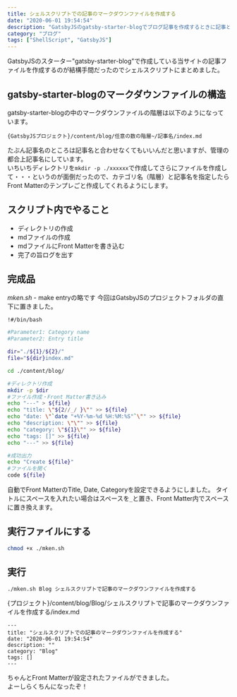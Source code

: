 ```yaml
---
title: シェルスクリプトでの記事のマークダウンファイルを作成する
date: "2020-06-01 19:54:54"
description: "GatsbyJSのgatsby-starter-blogでブログ記事を作成するときに記事と同じ名前のディレクトリを作成してその中にindex.mdを作成しなければならないのが面倒だったのでシェルスクリプトを作成した。"
category: "ブログ"
tags: ["ShellScript", "GatsbyJS"]
---
```


GatsbyJSのスターター"gatsby-starter-blog"で作成している当サイトの記事ファイルを作成するのが結構手間だったのでシェルスクリプトにまとめました。

## gatsby-starter-blogのマークダウンファイルの構造

gatsby-starter-blogの中のマークダウンファイルの階層は以下のようになっています。

```
{GatsbyJSプロジェクト}/content/blog/任意の数の階層~/記事名/index.md
```

たぶん記事名のところは記事名と合わせなくてもいいんだと思いますが、管理の都合上記事名にしています。  
いちいちディレクトリを`mkdir -p ./xxxxxx`で作成してさらにファイルを作成して・・・というのが面倒だったので、カテゴリ名（階層）と記事名を指定したらFront Matterのテンプレごと作成してくれるようにします。

## スクリプト内でやること

- ディレクトリの作成
- mdファイルの作成
- mdファイルにFront Matterを書き込む
- 完了の旨ログを出す

## 完成品

*mken.sh* - make entryの略です
今回はGatsbyJSのプロジェクトフォルダの直下に置きました。

```sh
!#/bin/bash

#Parameter1: Category name
#Parameter2: Entry title

dir="./${1}/${2}/"
file="${dir}index.md"

cd ./content/blog/

#ディレクトリ作成
mkdir -p $dir
#ファイル作成・Front Matter書き込み
echo "---" > ${file}
echo "title: \"${2//_/ }\"" >> ${file}
echo "date: \"`date "+%Y-%m-%d %H:%M:%S"`\"" >> ${file}
echo "description: \"\"" >> ${file}
echo "category: \"${1}\"" >> ${file}
echo "tags: []" >> ${file}
echo "---" >> ${file}

#成功出力
echo "Create ${file}"
#ファイルを開く
code ${file}
```

自動でFront MatterのTitle, Date, Categoryを設定できるようにしました。
タイトルにスペースを入れたい場合はスペースを`_`と置き、Front Matter内でスペースに置き換えます。

## 実行ファイルにする

```sh
chmod +x ./mken.sh
```

## 実行

```sh
./mken.sh Blog シェルスクリプトで記事のマークダウンファイルを作成する
```

{プロジェクト}/content/blog/Blog/シェルスクリプトで記事のマークダウンファイルを作成する/index.md

```Text
---
title: "シェルスクリプトでの記事のマークダウンファイルを作成する"
date: "2020-06-01 19:54:54"
description: ""
category: "Blog"
tags: []
---
```

ちゃんとFront Matterが設定されたファイルができました。  
よーしらくちんになったぞ！